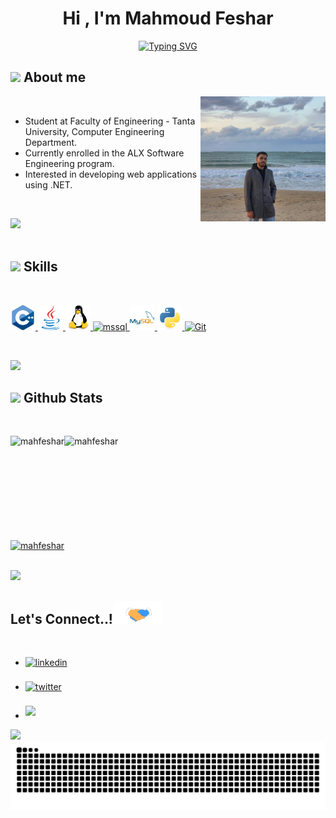 <h1 align="center"><b>Hi , I'm Mahmoud Feshar</b></h1>

<p align="center"> 
<a href="https://git.io/typing-svg"><img src="https://readme-typing-svg.demolab.com?font=Fira+Code&pause=1000&color=F70484&center=true&vCenter=true&width=435&lines=.NET+Full+Stack+Web+Developer;Computer+Engineering+Student" alt="Typing SVG" /></a>
</p>


## <img src = "https://vectorified.com/images/about-me-icon-png-19.png" width = 21px> **About me**

<picture> <img align="right" src="https://github.com/mahfeshar/mahfeshar/blob/main/Photo/328793292_6279029448776663_245792487743403659_n.jpg?raw=true" width = 200px></picture>

<br>

- Student at Faculty of Engineering - Tanta University, Computer Engineering Department.
- Currently enrolled in the ALX Software Engineering program.
- Interested in developing web applications using .NET.

<br>

<img src="https://user-images.githubusercontent.com/73097560/115834477-dbab4500-a447-11eb-908a-139a6edaec5c.gif"><br><br>

## <img src="https://media2.giphy.com/media/QssGEmpkyEOhBCb7e1/giphy.gif?cid=ecf05e47a0n3gi1bfqntqmob8g9aid1oyj2wr3ds3mg700bl&rid=giphy.gif" width ="25"><b> Skills</b>
<br>

<p align="left"> 
<a href="https://www.w3schools.com/cpp/" target="_blank" rel="noreferrer"> <img src="https://raw.githubusercontent.com/devicons/devicon/master/icons/cplusplus/cplusplus-original.svg" alt="cplusplus" width="40" height="40"/> </a> 
<a href="https://www.java.com" target="_blank" rel="noreferrer"> <img src="https://raw.githubusercontent.com/devicons/devicon/master/icons/java/java-original.svg" alt="java" width="40" height="40"/> </a> 
<a href="https://www.linux.org/" target="_blank" rel="noreferrer"> <img src="https://raw.githubusercontent.com/devicons/devicon/master/icons/linux/linux-original.svg" alt="linux" width="40" height="40"/> </a> 
<a href="https://www.microsoft.com/en-us/sql-server" target="_blank" rel="noreferrer"> <img src="https://www.svgrepo.com/show/303229/microsoft-sql-server-logo.svg" alt="mssql" width="40" height="40"/> </a> 
<a href="https://www.mysql.com/" target="_blank" rel="noreferrer"> <img src="https://raw.githubusercontent.com/devicons/devicon/master/icons/mysql/mysql-original-wordmark.svg" alt="mysql" width="40" height="40"/> </a>  
<a href="https://www.python.org" target="_blank" rel="noreferrer"> <img src="https://raw.githubusercontent.com/devicons/devicon/master/icons/python/python-original.svg" alt="python" width="40" height="40"/> </a> 
<a href="https://git-scm.com" target="_blank" rel="noreferrer"> <img src="https://th.bing.com/th/id/OIP.Xa0BEkwl0Zx4qnY9lMbD7gHaHa?rs=1&pid=ImgDetMain" alt="Git" width="40" height="40"/> </a>
</p>

<br>
</p>

<img src="https://user-images.githubusercontent.com/73097560/115834477-dbab4500-a447-11eb-908a-139a6edaec5c.gif">

## <img src="https://media.giphy.com/media/iY8CRBdQXODJSCERIr/giphy.gif" width="35"><b> Github Stats </b>
<br>

<div align="center">

<p><img align="left" src="https://github-readme-stats.vercel.app/api?username=mahfeshar&show_icons=true&locale=en&theme=algolia" alt="mahfeshar" /></p>

<p><img align="left" src="https://github-readme-stats.vercel.app/api/top-langs?username=mahfeshar&show_icons=true&locale=en&layout=compact&theme=algolia" alt="mahfeshar" /></p>

<br><br><br><br><br><br><br><br><br>

<p align="left"> <a href="https://github.com/ryo-ma/github-profile-trophy"><img src="https://github-profile-trophy.vercel.app/?username=mahfeshar&theme=algolia" alt="mahfeshar" /></a> </p>

<br>
</div>

<img src="https://user-images.githubusercontent.com/73097560/115834477-dbab4500-a447-11eb-908a-139a6edaec5c.gif">

## <b> Let's Connect..!</b><img src="https://github.com/0xAbdulKhalid/0xAbdulKhalid/raw/main/assets/mdImages/handshake.gif" width ="80">
<br>
<div align='left'>

<ul>

<li>
<a href="https://www.linkedin.com/in/mahmoudfeshar/" target="_blank">
<img src="https://img.shields.io/badge/linkedin:  mahmoudfeshar11-%2300acee.svg?color=405DE6&style=for-the-badge&logo=linkedin&logoColor=white" alt=linkedin style="margin-bottom: 5px;"/>
</a>
</li>

<br>

<li>
<a href="https://twitter.com/mahfeshar" target="_blank">
<img src="https://img.shields.io/badge/twitter:  mahfeshar-%2300acee.svg?color=1DA1F2&style=for-the-badge&logo=twitter&logoColor=white" alt=twitter style="margin-bottom: 5px;"/>
</a>
</li>

<br>

<li>
<a href="mailto:mahmoudfeshar11@gmail.com" target="_blank">
<img src="https://img.shields.io/badge/gmail:  mahmoudfeshar-%23EA4335.svg?style=for-the-badge&logo=gmail&logoColor=white" t=mail style="margin-bottom: 5px;" />
</a>
</li>
	
</ul>
</div>

<img src="https://user-images.githubusercontent.com/73097560/115834477-dbab4500-a447-11eb-908a-139a6edaec5c.gif">

<img src="https://raw.githubusercontent.com/mahfeshar/mahfeshar/output/snake.svg" alt="Snake animation" />
